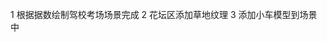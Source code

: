 <!-- https://www.bilibili.com/video/BV1Lu4y1x799?spm_id_from=333.788.player.switch&vd_source=10257e657caa8b54111087a9329462e8&p=4 -->
<!-- https://www.bilibili.com/video/BV1Lu4y1x799/?spm_id_from=333.788.player.switch&vd_source=10257e657caa8b54111087a9329462e8&p=19 -->

1 根据据数绘制驾校考场场景完成
2 花坛区添加草地纹理
3 添加小车模型到场景中
